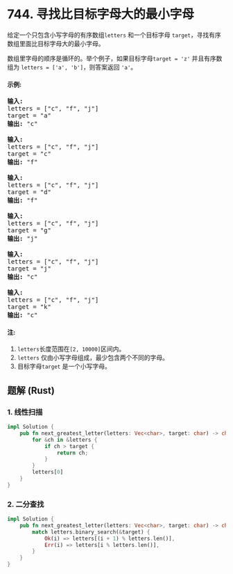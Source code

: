 # 744. 寻找比目标字母大的最小字母
给定一个只包含小写字母的有序数组```letters``` 和一个目标字母 ```target```，寻找有序数组里面比目标字母大的最小字母。

数组里字母的顺序是循环的。举个例子，如果目标字母```target = 'z'``` 并且有序数组为 ```letters = ['a', 'b']```，则答案返回 ```'a'```。

#### 示例:
<pre>
<strong>输入:</strong>
letters = ["c", "f", "j"]
target = "a"
<strong>输出:</strong> "c"

<strong>输入:</strong>
letters = ["c", "f", "j"]
target = "c"
<strong>输出:</strong> "f"

<strong>输入:</strong>
letters = ["c", "f", "j"]
target = "d"
<strong>输出:</strong> "f"

<strong>输入:</strong>
letters = ["c", "f", "j"]
target = "g"
<strong>输出:</strong> "j"

<strong>输入:</strong>
letters = ["c", "f", "j"]
target = "j"
<strong>输出:</strong> "c"

<strong>输入:</strong>
letters = ["c", "f", "j"]
target = "k"
<strong>输出:</strong> "c"
</pre>

#### 注:
1. ```letters```长度范围在```[2, 10000]```区间内。
2. ```letters``` 仅由小写字母组成，最少包含两个不同的字母。
3. 目标字母```target``` 是一个小写字母。

## 题解 (Rust)

### 1. 线性扫描
```Rust
impl Solution {
    pub fn next_greatest_letter(letters: Vec<char>, target: char) -> char {
        for &ch in &letters {
            if ch > target {
                return ch;
            }
        }
        letters[0]
    }
}
```

### 2. 二分查找
```Rust
impl Solution {
    pub fn next_greatest_letter(letters: Vec<char>, target: char) -> char {
        match letters.binary_search(&target) {
            Ok(i) => letters[(i + 1) % letters.len()],
            Err(i) => letters[i % letters.len()],
        }
    }
}
```
